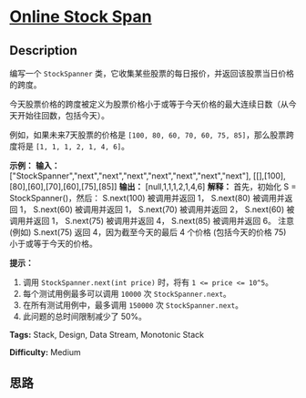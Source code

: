 # [Online Stock Span][title]

## Description

编写一个 `StockSpanner` 类，它收集某些股票的每日报价，并返回该股票当日价格的跨度。

今天股票价格的跨度被定义为股票价格小于或等于今天价格的最大连续日数（从今天开始往回数，包括今天）。

例如，如果未来7天股票的价格是 `[100, 80, 60, 70, 60, 75, 85]`，那么股票跨度将是 `[1, 1, 1, 2, 1, 4,
6]`。



**示例：**
            **输入：** ["StockSpanner","next","next","next","next","next","next","next"], [[],[100],[80],[60],[70],[60],[75],[85]]    **输出：** [null,1,1,1,2,1,4,6]    **解释：**    首先，初始化 S = StockSpanner()，然后：    S.next(100) 被调用并返回 1，    S.next(80) 被调用并返回 1，    S.next(60) 被调用并返回 1，    S.next(70) 被调用并返回 2，    S.next(60) 被调用并返回 1，    S.next(75) 被调用并返回 4，    S.next(85) 被调用并返回 6。        注意 (例如) S.next(75) 返回 4，因为截至今天的最后 4 个价格    (包括今天的价格 75) 小于或等于今天的价格。    



**提示：**

  1. 调用 `StockSpanner.next(int price)` 时，将有 `1 <= price <= 10^5`。
  2. 每个测试用例最多可以调用  `10000` 次 `StockSpanner.next`。
  3. 在所有测试用例中，最多调用 `150000` 次 `StockSpanner.next`。
  4. 此问题的总时间限制减少了 50%。


**Tags:** Stack, Design, Data Stream, Monotonic Stack

**Difficulty:** Medium

## 思路

[title]: https://leetcode-cn.com/problems/online-stock-span

